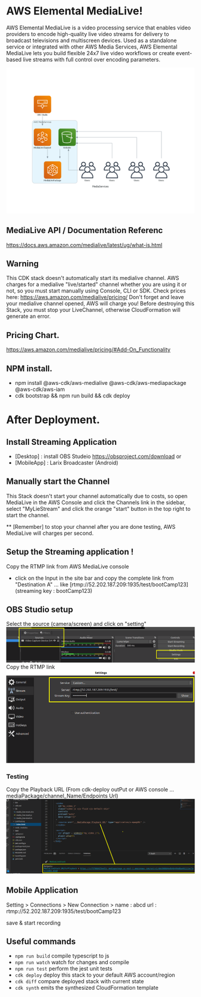 

# AWS Elemental MediaLive!
AWS Elemental MediaLive is a video processing service that enables video providers to encode high-quality live video streams for delivery to broadcast televisions and multiscreen devices. Used as a standalone service or integrated with other AWS Media Services, AWS Elemental MediaLive lets you build flexible 24x7 live video workflows or create event-based live streams with full control over encoding parameters.

![AWS MediaLive Architecture](img/ML.png)

## MediaLive API / Documentation Referenc
https://docs.aws.amazon.com/medialive/latest/ug/what-is.html


## Warning
This CDK stack doesn't automatically start its medialive channel. AWS charges for a medialive "live/started" channel whether you are using it or not, so you must start manually using Console, CLI or SDK. Check prices here: https://aws.amazon.com/medialive/pricing/
Don't forget and leave your medialive channel opened, AWS will charge you!
Before destroying this Stack, you must stop your LiveChannel, otherwise CloudFormation will generate an error.

## Pricing Chart.
https://aws.amazon.com/medialive/pricing/#Add-On_Functionality


## NPM install.
- npm install @aws-cdk/aws-medialive @aws-cdk/aws-mediapackage @aws-cdk/aws-iam
- cdk bootstrap && npm run build && cdk deploy


# After Deployment.

## Install Streaming Application
- [Desktop] :  install OBS Studeio https://obsproject.com/download    or
- [MobileApp] : Larix Broadcaster (Android)


## Manually start the Channel 
This Stack doesn't start your channel automatically due to costs, so open MediaLive in the AWS Console and click the Channels link in the sidebar, select "MyLieStream" and  click the orange "start" button in the top right to start the channel. 

** [Remember] to stop your channel after you are done testing, AWS MediaLive will charges per second.


## Setup the Streaming application !

Copy the RTMP link from AWS MediaLive console 

- click on the Input in the site bar and copy the complete link from "Destination A" ... like [rtmp://52.202.187.209:1935/test/bootCamp123]	 (streaming key : bootCamp123)


## OBS Studio setup

Select the source (camera/screen) and click on "setting"
![obs1](img/obs1.png)
Copy the RTMP link 
![obs2](img/obs2.png)

### Testing
Copy the Playback URL (From cdk-deploy outPut or AWS console ...  mediaPackage/channel_Name/Endpoints Url)
![linkTesting](img/linkTesting.png)


## Mobile Application

Setting > Connections > New Connection >
name : abcd
url : rtmp://52.202.187.209:1935/test/bootCamp123

save & start recording




## Useful commands

 * `npm run build`   compile typescript to js
 * `npm run watch`   watch for changes and compile
 * `npm run test`    perform the jest unit tests
 * `cdk deploy`      deploy this stack to your default AWS account/region
 * `cdk diff`        compare deployed stack with current state
 * `cdk synth`       emits the synthesized CloudFormation template

